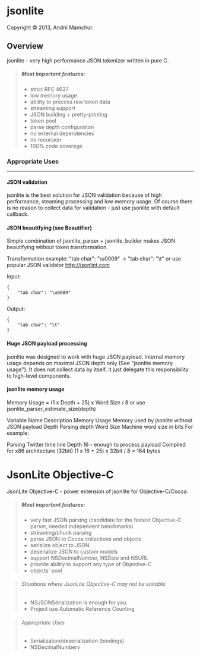 jsonlite
========
Copyright © 2013, Andrii Mamchur.

Overview
--------
jsonlite - very high performance JSON tokenizer written in pure C.

> ##### Most important features:
>
> *   strict RFC 4627
> *   low memory usage
> *   ability to process raw token data
> *   streaming support
> *   JSON building + pretty-printing
> *   token pool
> *   parse depth configuration
> *   no external dependencies
> *   no recursion
> *   100% code coverage

### Appropriate Uses
----------------
#### JSON validation

jsonlite is the best solution for JSON validation because of high performance, steaming processing and low memory usage. Of course there is no reason to collect data for validation - just use jsonlite with default callback.

#### JSON beautifying (see Beautifier)

Simple combination of jsonlite_parser + jsonlite_builder makes JSON beautifying without token transformation.

Transformation example: "tab char": "\u0009" -> "tab char": "\t" or use popular JSON validator http://jsonlint.com

Input:
<pre>
<code>{
    "tab char": "\u0009"
}</code>
</pre>
Output:
<pre>
<code>{
    "tab char": "\t"
}</code>
</pre>
#### Huge JSON payload processing

jsonlite was designed to work with huge JSON payload. Internal memory usage depends on maximal JSON depth only (See "jsonlite memory usage"). It does not collect data by itself, it just delegate this responsibility to high-level components.

#### jsonlite memory usage
Memory Usage = (1 x Depth + 25) x Word Size / 8 or use jsonlite_parser_estimate_size(depth)

Variable Name  Description
Memory Usage	 Memory used by jsonlite without JSON payload
Depth	 Parsing depth
Word Size	 Machine word size in bits
For example:

Parsing Twitter time line
Depth 16 - enough to process payload
Compiled for x86 architecture (32bit)
(1 x 16 + 25) x 32bit / 8 = 164 bytes

JsonLite Objective-C
====================
JsonLite Objective-C - power extension of jsonlite for Objective-C/Cocoa.

> ##### Most important features:
>
> *   very fast JSON parsing (candidate for the fastest Objective-C parser, needed independent benchmarks)
> *   streaming/chunk parsing
> *   parse JSON to Cocoa collections and objects
> *   serialize object to JSON
> *   deserialize JSON to custom models
> *   support NSDecimalNumber, NSDate and NSURL
> *   provide ability to support any type of Objective-C
> *   objects' pool

> ###### Situations where JsonLite Objective-C may not be suitable
>
> *   NSJSONSerialization is enough for you.
> *   Project use Automatic Reference Counting

> ###### Appropriate Uses
>
> *   Serialization/deserialization (bindings)
> *   NSDecimalNumberv
